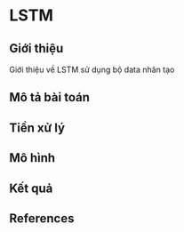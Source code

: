 # LSTM
## Giới thiệu
Giới thiệu về LSTM sử dụng bộ data nhân tạo
## Mô tả bài toán
## Tiền xử lý
## Mô hình
## Kết quả
## References
